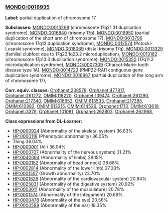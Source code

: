 
### [MONDO:0016935](http://purl.obolibrary.org/obo/MONDO_0016935)
**Label:** partial duplication of chromosome 17

**Subclasses:** [MONDO:0013298](http://purl.obolibrary.org/obo/MONDO_0013298) (chromosome 17q21.31 duplication syndrome), [MONDO:0016840](http://purl.obolibrary.org/obo/MONDO_0016840) (trisomy 17p), [MONDO:0016950](http://purl.obolibrary.org/obo/MONDO_0016950) (partial duplication of the short arm of chromosome 17), [MONDO:0013796](http://purl.obolibrary.org/obo/MONDO_0013796) (chromosome 17q12 duplication syndrome), [MONDO:0012574](http://purl.obolibrary.org/obo/MONDO_0012574) (Potocki-Luspski syndrome), [MONDO:0018069](http://purl.obolibrary.org/obo/MONDO_0018069) (distal trisomy 17q), [MONDO:0013329](http://purl.obolibrary.org/obo/MONDO_0013329) (familial clubfoot due to 17q23.1q23.2 microduplication), [MONDO:0013182](http://purl.obolibrary.org/obo/MONDO_0013182) (chromosome 17p13.3 duplication syndrome), [MONDO:0015350](http://purl.obolibrary.org/obo/MONDO_0015350) (17q11.2 microduplication syndrome), [MONDO:0007309](http://purl.obolibrary.org/obo/MONDO_0007309) (Charcot-Marie-tooth disease type 1A), [MONDO:0014723](http://purl.obolibrary.org/obo/MONDO_0014723) (PMP22-RAI1 contiguous gene duplication syndrome), [MONDO:0016967](http://purl.obolibrary.org/obo/MONDO_0016967) (partial duplication of the long arm of chromosome 17), 

**Corr. equiv. classes:** [Orphanet:238578](http://www.orpha.net/ORDO/Orphanet_238578), [Orphanet:477817](http://www.orpha.net/ORDO/Orphanet_477817), [Orphanet:261272](http://www.orpha.net/ORDO/Orphanet_261272), [OMIM:118220](http://purl.obolibrary.org/obo/OMIM_118220), [Orphanet:139474](http://www.orpha.net/ORDO/Orphanet_139474), [Orphanet:261290](http://www.orpha.net/ORDO/Orphanet_261290), [Orphanet:217340](http://www.orpha.net/ORDO/Orphanet_217340), [OMIM:616652](http://purl.obolibrary.org/obo/OMIM_616652), [OMIM:613533](http://purl.obolibrary.org/obo/OMIM_613533), [Orphanet:217385](http://www.orpha.net/ORDO/Orphanet_217385), [OMIM:610883](http://purl.obolibrary.org/obo/OMIM_610883), [OMIM:613215](http://purl.obolibrary.org/obo/OMIM_613215), [OMIM:614526](http://purl.obolibrary.org/obo/OMIM_614526), [Orphanet:1713](http://www.orpha.net/ORDO/Orphanet_1713), [OMIM:613618](http://purl.obolibrary.org/obo/OMIM_613618), [Orphanet:3379](http://www.orpha.net/ORDO/Orphanet_3379), [Orphanet:101081](http://www.orpha.net/ORDO/Orphanet_101081), [Orphanet:262803](http://www.orpha.net/ORDO/Orphanet_262803), [Orphanet:262968](http://www.orpha.net/ORDO/Orphanet_262968), 

**Class expressions from DL-Learner:**

- [HP:0000924](http://purl.obolibrary.org/obo/HP_0000924) (Abnormality of the skeletal system) 36.83%
- [HP:0000118](http://purl.obolibrary.org/obo/HP_0000118) (Phenotypic abnormality) 36.05%
- Thing 36.04%
- [HP:0000001](http://purl.obolibrary.org/obo/HP_0000001) (All) 36.04%
- [HP:0000707](http://purl.obolibrary.org/obo/HP_0000707) (Abnormality of the nervous system) 31.21%
- [HP:0040064](http://purl.obolibrary.org/obo/HP_0040064) (Abnormality of limbs) 29.15%
- [HP:0000152](http://purl.obolibrary.org/obo/HP_0000152) (Abnormality of head or neck) 28.68%
- [HP:0002814](http://purl.obolibrary.org/obo/HP_0002814) (Abnormality of the lower limb) 27.03%
- [HP:0001507](http://purl.obolibrary.org/obo/HP_0001507) (Growth abnormality) 23.70%
- [HP:0001626](http://purl.obolibrary.org/obo/HP_0001626) (Abnormality of the cardiovascular system) 20.94%
- [HP:0025031](http://purl.obolibrary.org/obo/HP_0025031) (Abnormality of the digestive system) 20.92%
- [HP:0003011](http://purl.obolibrary.org/obo/HP_0003011) (Abnormality of the musculature) 20.78%
- [HP:0001574](http://purl.obolibrary.org/obo/HP_0001574) (Abnormality of the integument) 20.69%
- [HP:0000478](http://purl.obolibrary.org/obo/HP_0000478) (Abnormality of the eye) 20.56%
- [HP:0000598](http://purl.obolibrary.org/obo/HP_0000598) (Abnormality of the ear) 18.35%


